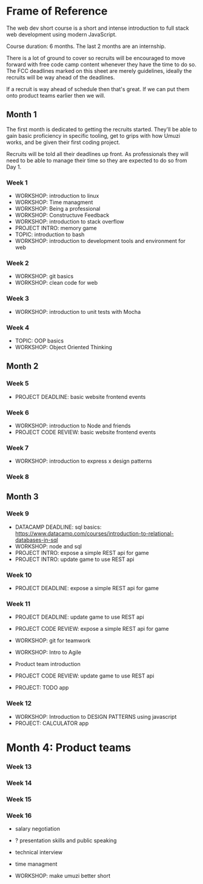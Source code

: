 # Frame of Reference

The web dev short course is a short and intense introduction to full stack web development using modern JavaScript.

Course duration: 6 months. The last 2 months are an internship.

There is a lot of ground to cover so recruits will be encouraged to move forward with free code camp content whenever they have the time to do so. The FCC deadlines marked on this sheet are merely guidelines, ideally the recruits will be way ahead of the deadlines.

If a recruit is way ahead of schedule then that's great. If we can put them onto product teams earlier then we will.

## Month 1

The first month is dedicated to getting the recruits started. They'll be able to gain basic proficiency in specific tooling, get to grips with how Umuzi works, and be given their first coding project.

Recruits will be told all their deadlines up front. As professionals they will need to be able to manage their time so they are expected to do so from Day 1.

### Week 1

- WORKSHOP: introduction to linux
- WORKSHOP: Time managment
- WORKSHOP: Being a professional
- WORKSHOP: Constructuve Feedback
- WORKSHOP: introduction to stack overflow
- PROJECT INTRO: memory game
- TOPIC: introduction to bash
- WORKSHOP: introduction to development tools and environment for web

### Week 2

- WORKSHOP: git basics
- WORKSHOP: clean code for web

### Week 3

- WORKSHOP: introduction to unit tests with Mocha

### Week 4

- TOPIC: OOP basics
- WORKSHOP: Object Oriented Thinking

## Month 2


### Week 5

- PROJECT DEADLINE: basic website frontend events

### Week 6

- WORKSHOP: introduction to Node and friends
- PROJECT CODE REVIEW: basic website frontend events

### Week 7

- WORKSHOP: introduction to express
  x design patterns

### Week 8


## Month 3

### Week 9

- DATACAMP DEADLINE: sql basics: https://www.datacamp.com/courses/introduction-to-relational-databases-in-sql
- WORKSHOP: node and sql
- PROJECT INTRO: expose a simple REST api for game
- PROJECT INTRO: update game to use REST api

### Week 10

- PROJECT DEADLINE: expose a simple REST api for game

### Week 11

- PROJECT DEADLINE: update game to use REST api
- PROJECT CODE REVIEW: expose a simple REST api for game
- WORKSHOP: git for teamwork
- WORKSHOP: Intro to Agile
- Product team introduction

- PROJECT CODE REVIEW: update game to use REST api
- PROJECT: TODO app


### Week 12

- WORKSHOP: Introduction to DESIGN PATTERNS using javascript 
- PROJECT: CALCULATOR app




# Month 4: Product teams

### Week 13
### Week 14
### Week 15

### Week 16


- salary negotiation
- ? presentation skills and public speaking
- technical interview
- time managment





- WORKSHOP: make umuzi better short
